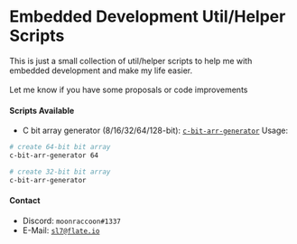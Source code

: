 # Embedded Development Util/Helper Scripts
This is just a small collection of util/helper scripts to help me with embedded development and make my life easier.  
</br>
Let me know if you have some proposals or code improvements

#### Scripts Available
- C bit array generator (8/16/32/64/128-bit): [`c-bit-arr-generator`](https://github.com/moonxraccoon/embedded-util-scripts/blob/main/c-bit-arr-generator.py)
Usage:
```bash
# create 64-bit bit array
c-bit-arr-generator 64

# create 32-bit bit array
c-bit-arr-generator
```

#### Contact
- Discord: `moonraccoon#1337`
- E-Mail: [`sl7@flate.io`](mailto:sl7@flate.io)
